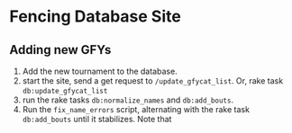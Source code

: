 # Fencing Database Site

## Adding new GFYs

1. Add the new tournament to the database.
2. start the site, send a get request to `/update_gfycat_list`.  Or, rake task `db:update_gfycat_list`
3. run the rake tasks `db:normalize_names` and `db:add_bouts`.
4. Run the `fix_name_errors` script, alternating with the rake task `db:add_bouts` until it stabilizes.  Note that 
